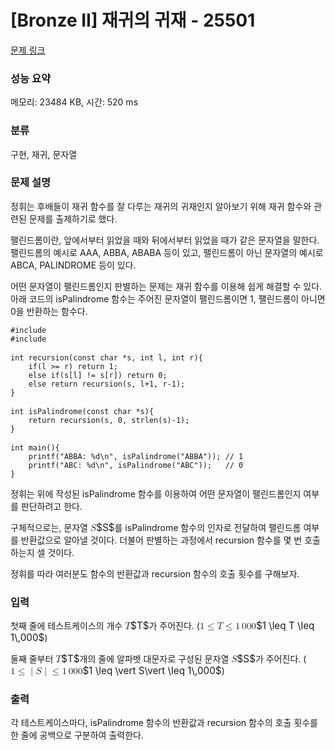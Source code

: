 # [Bronze II] 재귀의 귀재 - 25501 

[문제 링크](https://www.acmicpc.net/problem/25501) 

### 성능 요약

메모리: 23484 KB, 시간: 520 ms

### 분류

구현, 재귀, 문자열

### 문제 설명

<p>정휘는 후배들이 재귀 함수를 잘 다루는 재귀의 귀재인지 알아보기 위해 재귀 함수와 관련된 문제를 출제하기로 했다.</p>

<p>팰린드롬이란, 앞에서부터 읽었을 때와 뒤에서부터 읽었을 때가 같은 문자열을 말한다. 팰린드롬의 예시로 AAA, ABBA, ABABA 등이 있고, 팰린드롬이 아닌 문자열의 예시로 ABCA, PALINDROME 등이 있다.</p>

<p>어떤 문자열이 팰린드롬인지 판별하는 문제는 재귀 함수를 이용해 쉽게 해결할 수 있다. 아래 코드의 isPalindrome 함수는 주어진 문자열이 팰린드롬이면 1, 팰린드롬이 아니면 0을 반환하는 함수다.</p>

<pre><code>#include <stdio.h>
#include <string.h></code>

<code>int recursion(const char *s, int l, int r){
    if(l >= r) return 1;
    else if(s[l] != s[r]) return 0;
    else return recursion(s, l+1, r-1);
}</code>

<code>int isPalindrome(const char *s){
    return recursion(s, 0, strlen(s)-1);
}</code>

<code>int main(){
    printf("ABBA: %d\n", isPalindrome("ABBA")); // 1
    printf("ABC: %d\n", isPalindrome("ABC"));   // 0
}</code></pre>

<p>정휘는 위에 작성된 isPalindrome 함수를 이용하여 어떤 문자열이 팰린드롬인지 여부를 판단하려고 한다.</p>

<p>구체적으로는, 문자열 <mjx-container class="MathJax" jax="CHTML" style="font-size: 109%; position: relative;"><mjx-math class="MJX-TEX" aria-hidden="true"><mjx-mi class="mjx-i"><mjx-c class="mjx-c1D446 TEX-I"></mjx-c></mjx-mi></mjx-math><mjx-assistive-mml unselectable="on" display="inline"><math xmlns="http://www.w3.org/1998/Math/MathML"><mi>S</mi></math></mjx-assistive-mml><span aria-hidden="true" class="no-mathjax mjx-copytext">$S$</span></mjx-container>를 isPalindrome 함수의 인자로 전달하여 팰린드롬 여부를 반환값으로 알아낼 것이다. 더불어 판별하는 과정에서 recursion 함수를 몇 번 호출하는지 셀 것이다.</p>

<p>정휘를 따라 여러분도 함수의 반환값과 recursion 함수의 호출 횟수를 구해보자.</p>

### 입력 

 <p>첫째 줄에 테스트케이스의 개수 <mjx-container class="MathJax" jax="CHTML" style="font-size: 109%; position: relative;"><mjx-math class="MJX-TEX" aria-hidden="true"><mjx-mi class="mjx-i"><mjx-c class="mjx-c1D447 TEX-I"></mjx-c></mjx-mi></mjx-math><mjx-assistive-mml unselectable="on" display="inline"><math xmlns="http://www.w3.org/1998/Math/MathML"><mi>T</mi></math></mjx-assistive-mml><span aria-hidden="true" class="no-mathjax mjx-copytext">$T$</span></mjx-container>가 주어진다. (<mjx-container class="MathJax" jax="CHTML" style="font-size: 109%; position: relative;"><mjx-math class="MJX-TEX" aria-hidden="true"><mjx-mn class="mjx-n"><mjx-c class="mjx-c31"></mjx-c></mjx-mn><mjx-mo class="mjx-n" space="4"><mjx-c class="mjx-c2264"></mjx-c></mjx-mo><mjx-mi class="mjx-i" space="4"><mjx-c class="mjx-c1D447 TEX-I"></mjx-c></mjx-mi><mjx-mo class="mjx-n" space="4"><mjx-c class="mjx-c2264"></mjx-c></mjx-mo><mjx-mn class="mjx-n" space="4"><mjx-c class="mjx-c31"></mjx-c></mjx-mn><mjx-mstyle><mjx-mspace style="width: 0.167em;"></mjx-mspace></mjx-mstyle><mjx-mn class="mjx-n"><mjx-c class="mjx-c30"></mjx-c><mjx-c class="mjx-c30"></mjx-c><mjx-c class="mjx-c30"></mjx-c></mjx-mn></mjx-math><mjx-assistive-mml unselectable="on" display="inline"><math xmlns="http://www.w3.org/1998/Math/MathML"><mn>1</mn><mo>≤</mo><mi>T</mi><mo>≤</mo><mn>1</mn><mstyle scriptlevel="0"><mspace width="0.167em"></mspace></mstyle><mn>000</mn></math></mjx-assistive-mml><span aria-hidden="true" class="no-mathjax mjx-copytext">$1 \leq T \leq 1\,000$</span></mjx-container>)</p>

<p>둘째 줄부터 <mjx-container class="MathJax" jax="CHTML" style="font-size: 109%; position: relative;"><mjx-math class="MJX-TEX" aria-hidden="true"><mjx-mi class="mjx-i"><mjx-c class="mjx-c1D447 TEX-I"></mjx-c></mjx-mi></mjx-math><mjx-assistive-mml unselectable="on" display="inline"><math xmlns="http://www.w3.org/1998/Math/MathML"><mi>T</mi></math></mjx-assistive-mml><span aria-hidden="true" class="no-mathjax mjx-copytext">$T$</span></mjx-container>개의 줄에 알파벳 대문자로 구성된 문자열 <mjx-container class="MathJax" jax="CHTML" style="font-size: 109%; position: relative;"><mjx-math class="MJX-TEX" aria-hidden="true"><mjx-mi class="mjx-i"><mjx-c class="mjx-c1D446 TEX-I"></mjx-c></mjx-mi></mjx-math><mjx-assistive-mml unselectable="on" display="inline"><math xmlns="http://www.w3.org/1998/Math/MathML"><mi>S</mi></math></mjx-assistive-mml><span aria-hidden="true" class="no-mathjax mjx-copytext">$S$</span></mjx-container>가 주어진다. (<mjx-container class="MathJax" jax="CHTML" style="font-size: 109%; position: relative;"><mjx-math class="MJX-TEX" aria-hidden="true"><mjx-mn class="mjx-n"><mjx-c class="mjx-c31"></mjx-c></mjx-mn><mjx-mo class="mjx-n" space="4"><mjx-c class="mjx-c2264"></mjx-c></mjx-mo><mjx-mo class="mjx-n" space="4"><mjx-c class="mjx-c7C"></mjx-c></mjx-mo><mjx-mi class="mjx-i"><mjx-c class="mjx-c1D446 TEX-I"></mjx-c></mjx-mi><mjx-mo class="mjx-n"><mjx-c class="mjx-c7C"></mjx-c></mjx-mo><mjx-mo class="mjx-n" space="4"><mjx-c class="mjx-c2264"></mjx-c></mjx-mo><mjx-mn class="mjx-n" space="4"><mjx-c class="mjx-c31"></mjx-c></mjx-mn><mjx-mstyle><mjx-mspace style="width: 0.167em;"></mjx-mspace></mjx-mstyle><mjx-mn class="mjx-n"><mjx-c class="mjx-c30"></mjx-c><mjx-c class="mjx-c30"></mjx-c><mjx-c class="mjx-c30"></mjx-c></mjx-mn></mjx-math><mjx-assistive-mml unselectable="on" display="inline"><math xmlns="http://www.w3.org/1998/Math/MathML"><mn>1</mn><mo>≤</mo><mo data-mjx-texclass="ORD" fence="false" stretchy="false">|</mo><mi>S</mi><mo data-mjx-texclass="ORD" fence="false" stretchy="false">|</mo><mo>≤</mo><mn>1</mn><mstyle scriptlevel="0"><mspace width="0.167em"></mspace></mstyle><mn>000</mn></math></mjx-assistive-mml><span aria-hidden="true" class="no-mathjax mjx-copytext">$1 \leq \vert S\vert \leq 1\,000$</span></mjx-container>)</p>

### 출력 

 <p>각 테스트케이스마다, isPalindrome 함수의 반환값과 recursion 함수의 호출 횟수를 한 줄에 공백으로 구분하여 출력한다.</p>

